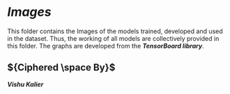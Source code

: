 


# ${Images}$


This folder contains the Images of the models trained, developed and used in the dataset. Thus, the working of all models are collectively provided in this folder.
The graphs are developed from the ***TensorBoard library***.


## ${Ciphered \space By}$
***Vishu Kalier***
